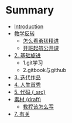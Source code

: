 # Summary

* [Introduction](README.md)
* [教学反转](0MOOC/README.md)
   * [怎么看勇猛精进](0MOOC/1zen_yao_kan_yong_meng_jing_jin.md)
   * [开班起航公开课](0MOOC/2kai_ban_qi_hang_gong_kai_ke.md)
* [2. 基础旋进](1sTry/README.md)
   * 1.git学习
   * 2.gitbook与github
* [3.  迭代作品](2nDev/README.md)
* [4. 人生首秀](3rDemo/README.md)
* [5. 代码 (_src)](_src/README.md)
* [素材 (draft)](draft/README.md)
   * [教程该怎么写](draft/how2tutorial.md)
* [7. 有关](ABOUT.md)

